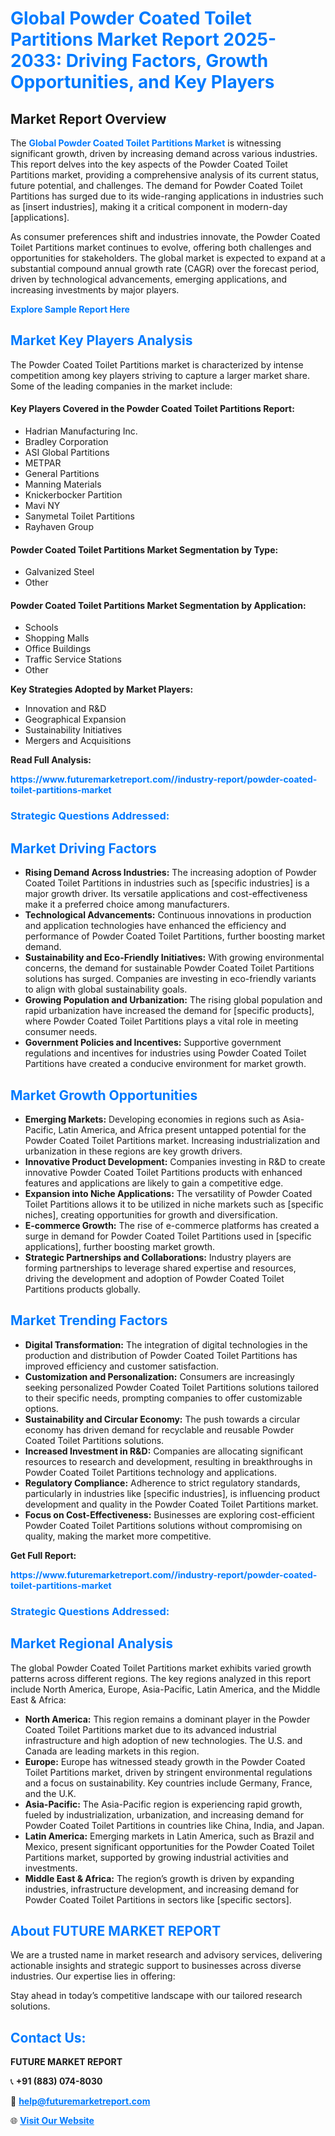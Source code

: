 <h1 style="color: #007BFF;">Global Powder Coated Toilet Partitions Market Report 2025-2033: Driving Factors, Growth Opportunities, and Key Players</h1>

<section id="overview">
<h2>Market Report Overview</h2>
<p>The <a href="https://www.futuremarketreport.com//industry-report/powder-coated-toilet-partitions-market" style="color: #007BFF; text-decoration: none;"><strong>Global Powder Coated Toilet Partitions Market</strong></a> is witnessing significant growth, driven by increasing demand across various industries. This report delves into the key aspects of the Powder Coated Toilet Partitions market, providing a comprehensive analysis of its current status, future potential, and challenges. The demand for Powder Coated Toilet Partitions has surged due to its wide-ranging applications in industries such as [insert industries], making it a critical component in modern-day [applications].</p>
<p>As consumer preferences shift and industries innovate, the Powder Coated Toilet Partitions market continues to evolve, offering both challenges and opportunities for stakeholders. The global market is expected to expand at a substantial compound annual growth rate (CAGR) over the forecast period, driven by technological advancements, emerging applications, and increasing investments by major players.</p>
</section>

<section id="overview">
<p><a href="https://www.futuremarketreport.com//request-sample/reportId=86067" style="color: #007BFF; text-decoration: none;"><strong>Explore Sample Report Here</strong></a></p>
</section>

<section id="key-players">
<h2 style="color: #007BFF;">Market Key Players Analysis</h2>
<p>The Powder Coated Toilet Partitions market is characterized by intense competition among key players striving to capture a larger market share. Some of the leading companies in the market include:</p>
<h4>Key Players Covered in the Powder Coated Toilet Partitions Report:</h4>
<ul><li>Hadrian Manufacturing Inc.</li><li>Bradley Corporation</li><li>ASI Global Partitions</li><li>METPAR</li><li>General Partitions</li><li>Manning Materials</li><li>Knickerbocker Partition</li><li>Mavi NY</li><li>Sanymetal Toilet Partitions</li><li>Rayhaven Group</li></ul>
<h4>Powder Coated Toilet Partitions Market Segmentation by Type:</h4>
<ul><li>Galvanized Steel</li><li>Other</li></ul>

<h4>Powder Coated Toilet Partitions Market Segmentation by Application:</h4>
<ul><li>Schools</li><li>Shopping Malls</li><li>Office Buildings</li><li>Traffic Service Stations</li><li>Other</li></ul>
<p><strong>Key Strategies Adopted by Market Players:</strong></p>
<ul>
<li>Innovation and R&D</li>
<li>Geographical Expansion</li>
<li>Sustainability Initiatives</li>
<li>Mergers and Acquisitions</li>
</ul>
</section>

<section>
<p><strong>Read Full Analysis: </strong></p><a href="https://www.futuremarketreport.com//industry-report/powder-coated-toilet-partitions-market" style="color: #007BFF; text-decoration: none;"><strong>https://www.futuremarketreport.com//industry-report/powder-coated-toilet-partitions-market</strong></a>
<h3 style="color: #007BFF;">Strategic Questions Addressed:</h3>
</section>

<section id="driving-factors">
<h2 style="color: #007BFF;">Market Driving Factors</h2>
<ul>
<li><strong>Rising Demand Across Industries:</strong> The increasing adoption of Powder Coated Toilet Partitions in industries such as [specific industries] is a major growth driver. Its versatile applications and cost-effectiveness make it a preferred choice among manufacturers.</li>
<li><strong>Technological Advancements:</strong> Continuous innovations in production and application technologies have enhanced the efficiency and performance of Powder Coated Toilet Partitions, further boosting market demand.</li>
<li><strong>Sustainability and Eco-Friendly Initiatives:</strong> With growing environmental concerns, the demand for sustainable Powder Coated Toilet Partitions solutions has surged. Companies are investing in eco-friendly variants to align with global sustainability goals.</li>
<li><strong>Growing Population and Urbanization:</strong> The rising global population and rapid urbanization have increased the demand for [specific products], where Powder Coated Toilet Partitions plays a vital role in meeting consumer needs.</li>
<li><strong>Government Policies and Incentives:</strong> Supportive government regulations and incentives for industries using Powder Coated Toilet Partitions have created a conducive environment for market growth.</li>
</ul>
</section>

<section id="growth-opportunities">
<h2 style="color: #007BFF;">Market Growth Opportunities</h2>
<ul>
<li><strong>Emerging Markets:</strong> Developing economies in regions such as Asia-Pacific, Latin America, and Africa present untapped potential for the Powder Coated Toilet Partitions market. Increasing industrialization and urbanization in these regions are key growth drivers.</li>
<li><strong>Innovative Product Development:</strong> Companies investing in R&D to create innovative Powder Coated Toilet Partitions products with enhanced features and applications are likely to gain a competitive edge.</li>
<li><strong>Expansion into Niche Applications:</strong> The versatility of Powder Coated Toilet Partitions allows it to be utilized in niche markets such as [specific niches], creating opportunities for growth and diversification.</li>
<li><strong>E-commerce Growth:</strong> The rise of e-commerce platforms has created a surge in demand for Powder Coated Toilet Partitions used in [specific applications], further boosting market growth.</li>
<li><strong>Strategic Partnerships and Collaborations:</strong> Industry players are forming partnerships to leverage shared expertise and resources, driving the development and adoption of Powder Coated Toilet Partitions products globally.</li>
</ul>
</section>

<section id="trending-factors">
<h2 style="color: #007BFF;">Market Trending Factors</h2>
<ul>
<li><strong>Digital Transformation:</strong> The integration of digital technologies in the production and distribution of Powder Coated Toilet Partitions has improved efficiency and customer satisfaction.</li>
<li><strong>Customization and Personalization:</strong> Consumers are increasingly seeking personalized Powder Coated Toilet Partitions solutions tailored to their specific needs, prompting companies to offer customizable options.</li>
<li><strong>Sustainability and Circular Economy:</strong> The push towards a circular economy has driven demand for recyclable and reusable Powder Coated Toilet Partitions solutions.</li>
<li><strong>Increased Investment in R&D:</strong> Companies are allocating significant resources to research and development, resulting in breakthroughs in Powder Coated Toilet Partitions technology and applications.</li>
<li><strong>Regulatory Compliance:</strong> Adherence to strict regulatory standards, particularly in industries like [specific industries], is influencing product development and quality in the Powder Coated Toilet Partitions market.</li>
<li><strong>Focus on Cost-Effectiveness:</strong> Businesses are exploring cost-efficient Powder Coated Toilet Partitions solutions without compromising on quality, making the market more competitive.</li>
</ul>
</section>

<section>
<p><strong>Get Full Report: </strong></p><a href="https://www.futuremarketreport.com//industry-report/powder-coated-toilet-partitions-market" style="color: #007BFF; text-decoration: none;"><strong>https://www.futuremarketreport.com//industry-report/powder-coated-toilet-partitions-market</strong></a>
<h3 style="color: #007BFF;">Strategic Questions Addressed:</h3>
</section>


<section id="regional-analysis">
<h2 style="color: #007BFF;">Market Regional Analysis</h2>
<p>The global Powder Coated Toilet Partitions market exhibits varied growth patterns across different regions. The key regions analyzed in this report include North America, Europe, Asia-Pacific, Latin America, and the Middle East & Africa:</p>
<ul>
<li><strong>North America:</strong> This region remains a dominant player in the Powder Coated Toilet Partitions market due to its advanced industrial infrastructure and high adoption of new technologies. The U.S. and Canada are leading markets in this region.</li>
<li><strong>Europe:</strong> Europe has witnessed steady growth in the Powder Coated Toilet Partitions market, driven by stringent environmental regulations and a focus on sustainability. Key countries include Germany, France, and the U.K.</li>
<li><strong>Asia-Pacific:</strong> The Asia-Pacific region is experiencing rapid growth, fueled by industrialization, urbanization, and increasing demand for Powder Coated Toilet Partitions in countries like China, India, and Japan.</li>
<li><strong>Latin America:</strong> Emerging markets in Latin America, such as Brazil and Mexico, present significant opportunities for the Powder Coated Toilet Partitions market, supported by growing industrial activities and investments.</li>
<li><strong>Middle East & Africa:</strong> The region’s growth is driven by expanding industries, infrastructure development, and increasing demand for Powder Coated Toilet Partitions in sectors like [specific sectors].</li>
</ul>
</section>

<footer>
<h2 style="color: #007BFF;">About FUTURE MARKET REPORT</h2>
<p>We are a trusted name in market research and advisory services, delivering actionable insights and strategic support to businesses across diverse industries. Our expertise lies in offering:</p>

<p>Stay ahead in today’s competitive landscape with our tailored research solutions.</p>

<h2 style="color: #007BFF;">Contact Us:</h2>
<p><strong>FUTURE MARKET REPORT</strong></p>
<p>📞 <strong>+91 (883) 074-8030</strong></p>
<p>📧 <strong><a href="mailto:help@futuremarketreport.com" style="color: #007BFF;">help@futuremarketreport.com</a></strong></p>
<p>🌐 <strong><a href="https://www.futuremarketreport.com/" style="color: #007BFF;">Visit Our Website</a></strong></p>
</footer>